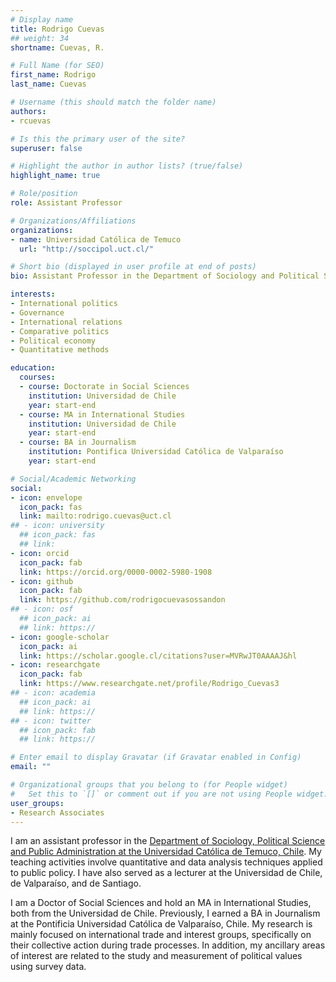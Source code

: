 ```yaml
---
# Display name
title: Rodrigo Cuevas
## weight: 34
shortname: Cuevas, R.

# Full Name (for SEO)
first_name: Rodrigo
last_name: Cuevas

# Username (this should match the folder name)
authors:
- rcuevas

# Is this the primary user of the site?
superuser: false

# Highlight the author in author lists? (true/false)
highlight_name: true

# Role/position
role: Assistant Professor

# Organizations/Affiliations
organizations:
- name: Universidad Católica de Temuco
  url: "http://soccipol.uct.cl/"

# Short bio (displayed in user profile at end of posts)
bio: Assistant Professor in the Department of Sociology and Political Science at the Universidad Católica de Temuco, Chile. Research Associate in Training Data Lab, Chile.

interests:
- International politics
- Governance
- International relations
- Comparative politics
- Political economy
- Quantitative methods

education:
  courses:
  - course: Doctorate in Social Sciences
    institution: Universidad de Chile
    year: start-end
  - course: MA in International Studies
    institution: Universidad de Chile
    year: start-end
  - course: BA in Journalism
    institution: Pontifica Universidad Católica de Valparaíso
    year: start-end

# Social/Academic Networking
social:
- icon: envelope
  icon_pack: fas
  link: mailto:rodrigo.cuevas@uct.cl
## - icon: university
  ## icon_pack: fas
  ## link: 
- icon: orcid
  icon_pack: fab
  link: https://orcid.org/0000-0002-5980-1908
- icon: github
  icon_pack: fab
  link: https://github.com/rodrigocuevasossandon
## - icon: osf
  ## icon_pack: ai
  ## link: https://
- icon: google-scholar
  icon_pack: ai
  link: https://scholar.google.cl/citations?user=MVRwJT0AAAAJ&hl
- icon: researchgate
  icon_pack: fab
  link: https://www.researchgate.net/profile/Rodrigo_Cuevas3
## - icon: academia
  ## icon_pack: ai
  ## link: https://
## - icon: twitter
  ## icon_pack: fab
  ## link: https://

# Enter email to display Gravatar (if Gravatar enabled in Config)
email: ""

# Organizational groups that you belong to (for People widget)
#   Set this to `[]` or comment out if you are not using People widget.
user_groups:
- Research Associates
---
```


I am an assistant professor in the [Department of Sociology, Political Science and Public Administration at the Universidad Católica de Temuco, Chile](https://soccipol.uct.cl/). My teaching activities involve quantitative and data analysis techniques applied to public policy. I have also served as a lecturer at the Universidad de Chile, de Valparaíso, and de Santiago.

I am a Doctor of Social Sciences and hold an MA in International Studies, both from the Universidad de Chile. Previously, I earned a BA in Journalism at the Pontificia Universidad Católica de Valparaíso, Chile. My research is mainly focused on international trade and interest groups, specifically on their collective action during trade processes. In addition, my ancillary areas of interest are related to the study and measurement of political values using survey data.
